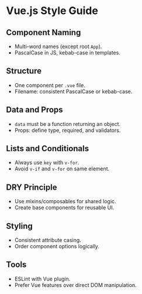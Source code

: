 # Vue.js Style Guide

## Component Naming
- Multi-word names (except root `App`).
- PascalCase in JS, kebab-case in templates.

## Structure
- One component per `.vue` file.
- Filename: consistent PascalCase or kebab-case.

## Data and Props
- `data` must be a function returning an object.
- Props: define type, required, and validators.

## Lists and Conditionals
- Always use `key` with `v-for`.
- Avoid `v-if` and `v-for` on same element.

## DRY Principle
- Use mixins/composables for shared logic.
- Create base components for reusable UI.

## Styling
- Consistent attribute casing.
- Order component options logically.

## Tools
- ESLint with Vue plugin.
- Prefer Vue features over direct DOM manipulation.
